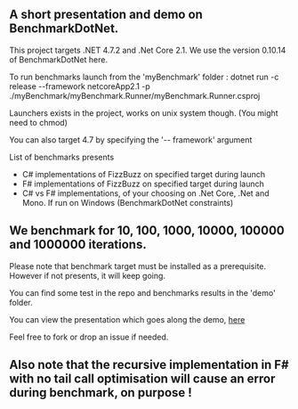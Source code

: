 ## A short presentation and demo on BenchmarkDotNet.

This project targets .NET 4.7.2 and .Net Core 2.1.
We use the version 0.10.14 of BenchmarkDotNet here.

To run benchmarks launch from the 'myBenchmark' folder :
dotnet run -c release --framework netcoreApp2.1 -p ./myBenchmark/myBenchmark.Runner/myBenchmark.Runner.csproj

Launchers exists in the project, works on unix system though. (You might need to chmod)

You can also target 4.7 by specifying the '-- framework' argument

List of benchmarks presents 
- C# implementations of FizzBuzz on specified target during launch
- F# implementations of FizzBuzz on specified target during launch
- C# vs F# implementations, of your choosing on .Net Core, .Net and Mono. If run on Windows (BenchmarkDotNet constraints)

## We benchmark for 10, 100, 1000, 10000, 100000 and 1000000 iterations.

Please note that benchmark target must be installed as a prerequisite. <br>
However if not presents, it will keep going.

You can find some test in the repo and benchmarks results in the 'demo' folder.

You can view the presentation which goes along the demo, [here](https://gitpitch.com/essic/prez-benchmarkdotnet/master?grs=github&t=black)

Feel free to fork or drop an issue if needed.

## Also note that the recursive implementation in F# with no tail call optimisation will cause an error during benchmark, on purpose !

